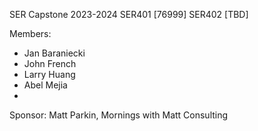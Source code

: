 SER Capstone 2023-2024
SER401 [76999]
SER402 [TBD]

Members:

- Jan Baraniecki
- John French
- Larry Huang
- Abel Mejia
- 

Sponsor: Matt Parkin, Mornings with Matt Consulting
